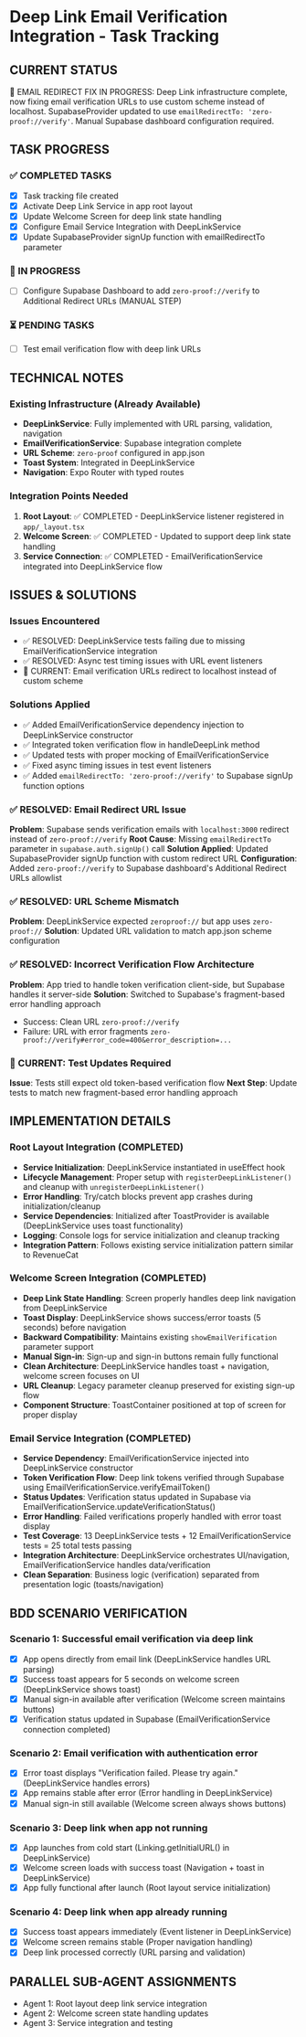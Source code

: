 # Deep Link Email Verification Integration - Task Tracking

## CURRENT STATUS
🔄 EMAIL REDIRECT FIX IN PROGRESS: Deep Link infrastructure complete, now fixing email verification URLs to use custom scheme instead of localhost. SupabaseProvider updated to use `emailRedirectTo: 'zero-proof://verify'`. Manual Supabase dashboard configuration required.

## TASK PROGRESS

### ✅ COMPLETED TASKS
- [x] Task tracking file created
- [x] Activate Deep Link Service in app root layout
- [x] Update Welcome Screen for deep link state handling
- [x] Configure Email Service Integration with DeepLinkService
- [x] Update SupabaseProvider signUp function with emailRedirectTo parameter

### 🔄 IN PROGRESS
- [ ] Configure Supabase Dashboard to add `zero-proof://verify` to Additional Redirect URLs (MANUAL STEP)

### ⏳ PENDING TASKS
- [ ] Test email verification flow with deep link URLs

## TECHNICAL NOTES

### Existing Infrastructure (Already Available)
- **DeepLinkService**: Fully implemented with URL parsing, validation, navigation
- **EmailVerificationService**: Supabase integration complete
- **URL Scheme**: `zero-proof` configured in app.json
- **Toast System**: Integrated in DeepLinkService
- **Navigation**: Expo Router with typed routes

### Integration Points Needed
1. **Root Layout**: ✅ COMPLETED - DeepLinkService listener registered in `app/_layout.tsx`
2. **Welcome Screen**: ✅ COMPLETED - Updated to support deep link state handling
3. **Service Connection**: ✅ COMPLETED - EmailVerificationService integrated into DeepLinkService flow

## ISSUES & SOLUTIONS

### Issues Encountered
- ✅ RESOLVED: DeepLinkService tests failing due to missing EmailVerificationService integration
- ✅ RESOLVED: Async test timing issues with URL event listeners
- 🔄 CURRENT: Email verification URLs redirect to localhost instead of custom scheme

### Solutions Applied
- ✅ Added EmailVerificationService dependency injection to DeepLinkService constructor
- ✅ Integrated token verification flow in handleDeepLink method
- ✅ Updated tests with proper mocking of EmailVerificationService
- ✅ Fixed async timing issues in test event listeners
- ✅ Added `emailRedirectTo: 'zero-proof://verify'` to Supabase signUp function options

### ✅ RESOLVED: Email Redirect URL Issue
**Problem**: Supabase sends verification emails with `localhost:3000` redirect instead of `zero-proof://verify`
**Root Cause**: Missing `emailRedirectTo` parameter in `supabase.auth.signUp()` call
**Solution Applied**: Updated SupabaseProvider signUp function with custom redirect URL
**Configuration**: Added `zero-proof://verify` to Supabase dashboard's Additional Redirect URLs allowlist

### ✅ RESOLVED: URL Scheme Mismatch  
**Problem**: DeepLinkService expected `zeroproof://` but app uses `zero-proof://`
**Solution**: Updated URL validation to match app.json scheme configuration

### ✅ RESOLVED: Incorrect Verification Flow Architecture
**Problem**: App tried to handle token verification client-side, but Supabase handles it server-side
**Solution**: Switched to Supabase's fragment-based error handling approach
- Success: Clean URL `zero-proof://verify`
- Failure: URL with error fragments `zero-proof://verify#error_code=400&error_description=...`

### 🔄 CURRENT: Test Updates Required
**Issue**: Tests still expect old token-based verification flow
**Next Step**: Update tests to match new fragment-based error handling approach

## IMPLEMENTATION DETAILS

### Root Layout Integration (COMPLETED)
- **Service Initialization**: DeepLinkService instantiated in useEffect hook
- **Lifecycle Management**: Proper setup with `registerDeepLinkListener()` and cleanup with `unregisterDeepLinkListener()`
- **Error Handling**: Try/catch blocks prevent app crashes during initialization/cleanup
- **Service Dependencies**: Initialized after ToastProvider is available (DeepLinkService uses toast functionality)
- **Logging**: Console logs for service initialization and cleanup tracking
- **Integration Pattern**: Follows existing service initialization pattern similar to RevenueCat

### Welcome Screen Integration (COMPLETED)
- **Deep Link State Handling**: Screen properly handles deep link navigation from DeepLinkService
- **Toast Display**: DeepLinkService shows success/error toasts (5 seconds) before navigation
- **Backward Compatibility**: Maintains existing `showEmailVerification` parameter support
- **Manual Sign-in**: Sign-up and sign-in buttons remain fully functional
- **Clean Architecture**: DeepLinkService handles toast + navigation, welcome screen focuses on UI
- **URL Cleanup**: Legacy parameter cleanup preserved for existing sign-up flow
- **Component Structure**: ToastContainer positioned at top of screen for proper display

### Email Service Integration (COMPLETED)
- **Service Dependency**: EmailVerificationService injected into DeepLinkService constructor
- **Token Verification Flow**: Deep link tokens verified through Supabase using EmailVerificationService.verifyEmailToken()
- **Status Updates**: Verification status updated in Supabase via EmailVerificationService.updateVerificationStatus()
- **Error Handling**: Failed verifications properly handled with error toast display
- **Test Coverage**: 13 DeepLinkService tests + 12 EmailVerificationService tests = 25 total tests passing
- **Integration Architecture**: DeepLinkService orchestrates UI/navigation, EmailVerificationService handles data/verification
- **Clean Separation**: Business logic (verification) separated from presentation logic (toasts/navigation)

## BDD SCENARIO VERIFICATION

### Scenario 1: Successful email verification via deep link
- [x] App opens directly from email link (DeepLinkService handles URL parsing)
- [x] Success toast appears for 5 seconds on welcome screen (DeepLinkService shows toast)
- [x] Manual sign-in available after verification (Welcome screen maintains buttons)
- [x] Verification status updated in Supabase (EmailVerificationService connection completed)

### Scenario 2: Email verification with authentication error
- [x] Error toast displays "Verification failed. Please try again." (DeepLinkService handles errors)
- [x] App remains stable after error (Error handling in DeepLinkService)
- [x] Manual sign-in still available (Welcome screen always shows buttons)

### Scenario 3: Deep link when app not running
- [x] App launches from cold start (Linking.getInitialURL() in DeepLinkService)
- [x] Welcome screen loads with success toast (Navigation + toast in DeepLinkService)
- [x] App fully functional after launch (Root layout service initialization)

### Scenario 4: Deep link when app already running
- [x] Success toast appears immediately (Event listener in DeepLinkService)
- [x] Welcome screen remains stable (Proper navigation handling)
- [x] Deep link processed correctly (URL parsing and validation)

## PARALLEL SUB-AGENT ASSIGNMENTS
- Agent 1: Root layout deep link service integration
- Agent 2: Welcome screen state handling updates
- Agent 3: Service integration and testing